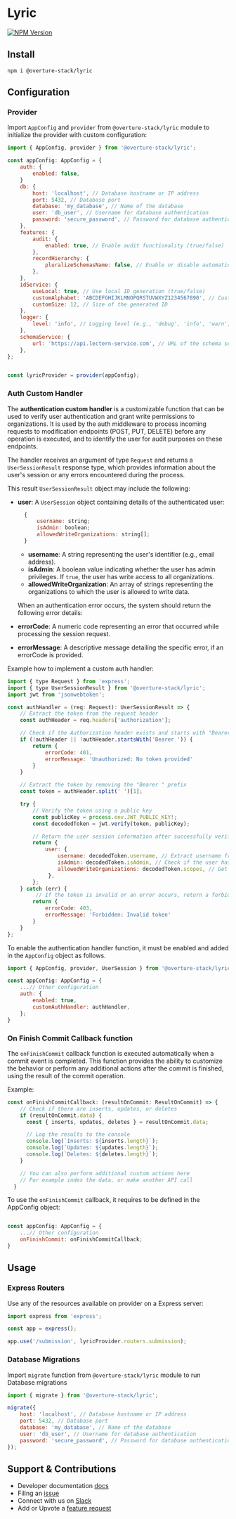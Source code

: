 # Lyric

[![NPM Version](https://img.shields.io/npm/v/@overture-stack/lyric?color=%23cb3837&style=for-the-badge&logo=npm)](https://www.npmjs.com/package/@overture-stack/lyric)

## Install

```
npm i @overture-stack/lyric
```

## Configuration

### Provider

Import `AppConfig` and `provider` from `@overture-stack/lyric` module to initialize the provider with custom configuration:

```javascript
import { AppConfig, provider } from '@overture-stack/lyric';

const appConfig: AppConfig = {
	auth: {
		enabled: false,
	}
	db: {
		host: 'localhost', // Database hostname or IP address
		port: 5432, // Database port
		database: 'my_database', // Name of the database
		user: 'db_user', // Username for database authentication
		password: 'secure_password', // Password for database authentication
	},
	features: {
		audit: {
			enabled: true, // Enable audit functionality (true/false)
		},
		recordHierarchy: {
			pluralizeSchemasName: false, // Enable or disable automatic schema name pluralization (true/false)
		},
	},
	idService: {
		useLocal: true, // Use local ID generation (true/false)
		customAlphabet: 'ABCDEFGHIJKLMNOPQRSTUVWXYZ1234567890', // Custom alphabet for ID generation
		customSize: 12, // Size of the generated ID
	},
	logger: {
		level: 'info', // Logging level (e.g., 'debug', 'info', 'warn', 'error')
	},
	schemaService: {
		url: 'https://api.lectern-service.com', // URL of the schema service
	},
};


const lyricProvider = provider(appConfig);
```

### Auth Custom Handler

The **authentication custom handler** is a customizable function that can be used to verify user authentication and grant write permissions to organizations. It is used by the auth middleware to process incoming requests to modification endpoints (POST, PUT, DELETE) before any operation is executed, and to identify the user for audit purposes on these endpoints.

The handler receives an argument of type `Request` and returns a `UserSessionResult` response type, which provides information about the user's session or any errors encountered during the process.

This result `UserSessionResult` object may include the following:

- **user**: A `UserSession` object containing details of the authenticated user:

  ```javascript
  	{
  		username: string;
  		isAdmin: boolean;
  		allowedWriteOrganizations: string[];
  	}
  ```

  - **username**: A string representing the user's identifier (e.g., email address).
  - **isAdmin**: A boolean value indicating whether the user has admin privileges. If `true`, the user has write access to all organizations.
  - **allowedWriteOrganization**: An array of strings representing the organizations to which the user is allowed to write data.

  When an authentication error occurs, the system should return the following error details:

- **errorCode**: A numeric code representing an error that occurred while processing the session request.
- **errorMessage**: A descriptive message detailing the specific error, if an errorCode is provided.

Example how to implement a custom auth handler:

```javascript
import { type Request } from 'express';
import { type UserSessionResult } from '@overture-stack/lyric';
import jwt from 'jsonwebtoken';

const authHandler = (req: Request): UserSessionResult => {
    // Extract the token from the request header
    const authHeader = req.headers['authorization'];

    // Check if the Authorization header exists and starts with "Bearer"
	if (!authHeader || !authHeader.startsWith('Bearer ')) {
		return {
			errorCode: 401,
			errorMessage: 'Unauthorized: No token provided'
		}
	}

	// Extract the token by removing the "Bearer " prefix
	const token = authHeader.split(' ')[1];

    try {
		// Verify the token using a public key
		const publicKey = process.env.JWT_PUBLIC_KEY!;
		const decodedToken = jwt.verify(token, publicKey);

		// Return the user session information after successfully verifying the  token
		return {
			user: {
				username: decodedToken.username, // Extract username from the decoded token
				isAdmin: decodedToken.isAdmin, // Check if the user has admin privileges
				allowedWriteOrganizations: decodedToken.scopes, // Get the list of organizations the user can write to
			 },
		};
	} catch (err) {
		 // If the token is invalid or an error occurs, return a forbidden error
		return {
			errorCode: 403,
			errorMessage: 'Forbidden: Invalid token'
		}
	}
};
```

To enable the authentication handler function, it must be enabled and added in the `AppConfig` object as follows.

```javascript
import { AppConfig, provider, UserSession } from '@overture-stack/lyric';

const appConfig: AppConfig = {
	...// Other configuration
	auth: {
		enabled: true,
		customAuthHandler: authHandler,
	};
}
```

### On Finish Commit Callback function

The `onFinishCommit` callback function is executed automatically when a commit event is completed. This function provides the ability to customize the behavior or perform any additional actions after the commit is finished, using the result of the commit operation.

Example:

```javascript
const onFinishCommitCallback: (resultOnCommit: ResultOnCommit) => {
    // Check if there are inserts, updates, or deletes
    if (resultOnCommit.data) {
      const { inserts, updates, deletes } = resultOnCommit.data;

      // Log the results to the console
      console.log(`Inserts: ${inserts.length}`);
      console.log(`Updates: ${updates.length}`);
      console.log(`Deletes: ${deletes.length}`);
    }

    // You can also perform additional custom actions here
    // For example index the data, or make another API call
  }
```

To use the `onFinishCommit` callback, it requires to be defined in the AppConfig object:

```javascript

const appConfig: AppConfig = {
	...// Other configuration
	onFinishCommit: onFinishCommitCallback;
}
```

## Usage

### Express Routers

Use any of the resources available on provider on a Express server:

```javascript
import express from 'express';

const app = express();

app.use('/submission', lyricProvider.routers.submission);
```

### Database Migrations

Import `migrate` function from `@overture-stack/lyric` module to run Database migrations

```javascript
import { migrate } from '@overture-stack/lyric';

migrate({
	host: 'localhost', // Database hostname or IP address
	port: 5432, // Database port
	database: 'my_database', // Name of the database
	user: 'db_user', // Username for database authentication
	password: 'secure_password', // Password for database authentication
});
```

## Support & Contributions

- Developer documentation [docs](https://github.com/overture-stack/lyric/blob/main/packages/data-provider/docs/add-new-resources.md)
- Filing an [issue](https://github.com/overture-stack/lyric/issues)
- Connect with us on [Slack](http://slack.overture.bio)
- Add or Upvote a [feature request](https://github.com/overture-stack/lyric/issues/new?assignees=&labels=&projects=&template=Feature_Requests.md)

